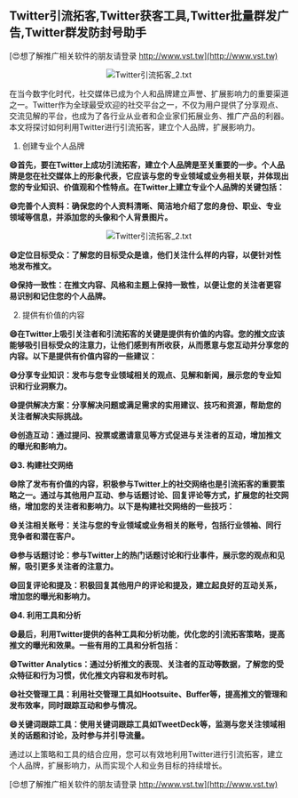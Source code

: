 ## **Twitter引流拓客,Twitter获客工具,Twitter批量群发广告,Twitter群发防封号助手**

[😍想了解推广相关软件的朋友请登录 http://www.vst.tw](http://www.vst.tw)

 <center><img src="https://vst.tw/MP4/tuiguang/png/8.png" alt="Twitter引流拓客_2.txt"></center>

在当今数字化时代，社交媒体已成为个人和品牌建立声誉、扩展影响力的重要渠道之一。Twitter作为全球最受欢迎的社交平台之一，不仅为用户提供了分享观点、交流见解的平台，也成为了各行业从业者和企业家们拓展业务、推广产品的利器。本文将探讨如何利用Twitter进行引流拓客，建立个人品牌，扩展影响力。

1. 创建专业个人品牌

**😄首先，要在Twitter上成功引流拓客，建立个人品牌是至关重要的一步。个人品牌是您在社交媒体上的形象代表，它应该与您的专业领域或业务相关联，并体现出您的专业知识、价值观和个性特点。在Twitter上建立专业个人品牌的关键包括：**

**😄完善个人资料：确保您的个人资料清晰、简洁地介绍了您的身份、职业、专业领域等信息，并添加您的头像和个人背景图片。**

 <center><img src="https://vst.tw/MP4/tuiguang/png/8.png" alt="Twitter引流拓客_2.txt"></center>

**😄定位目标受众：了解您的目标受众是谁，他们关注什么样的内容，以便针对性地发布推文。**

**😄保持一致性：在推文内容、风格和主题上保持一致性，以便让您的关注者更容易识别和记住您的个人品牌。**

2. 提供有价值的内容

**😄在Twitter上吸引关注者和引流拓客的关键是提供有价值的内容。您的推文应该能够吸引目标受众的注意力，让他们感到有所收获，从而愿意与您互动并分享您的内容。以下是提供有价值内容的一些建议：**

**😄分享专业知识：发布与您专业领域相关的观点、见解和新闻，展示您的专业知识和行业洞察力。**

**😄提供解决方案：分享解决问题或满足需求的实用建议、技巧和资源，帮助您的关注者解决实际挑战。**

**😄创造互动：通过提问、投票或邀请意见等方式促进与关注者的互动，增加推文的曝光和影响力。**

**😄3. 构建社交网络**

**😄除了发布有价值的内容，积极参与Twitter上的社交网络也是引流拓客的重要策略之一。通过与其他用户互动、参与话题讨论、回复评论等方式，扩展您的社交网络，增加您的关注者和影响力。以下是构建社交网络的一些技巧：**

**😄关注相关账号：关注与您的专业领域或业务相关的账号，包括行业领袖、同行竞争者和潜在客户。**

**😄参与话题讨论：参与Twitter上的热门话题讨论和行业事件，展示您的观点和见解，吸引更多关注者的注意力。**

**😄回复评论和提及：积极回复其他用户的评论和提及，建立起良好的互动关系，增加您的曝光和影响力。**

**😄4. 利用工具和分析**

**😄最后，利用Twitter提供的各种工具和分析功能，优化您的引流拓客策略，提高推文的曝光和效果。一些有用的工具和分析包括：**

**😄Twitter Analytics：通过分析推文的表现、关注者的互动等数据，了解您的受众特征和行为习惯，优化推文内容和发布时机。**

**😄社交管理工具：利用社交管理工具如Hootsuite、Buffer等，提高推文的管理和发布效率，同时跟踪互动和参与情况。**

**😄关键词跟踪工具：使用关键词跟踪工具如TweetDeck等，监测与您关注领域相关的话题和讨论，及时参与并引导流量。**

通过以上策略和工具的结合应用，您可以有效地利用Twitter进行引流拓客，建立个人品牌，扩展影响力，从而实现个人和业务目标的持续增长。

[😍想了解推广相关软件的朋友请登录 http://www.vst.tw](http://www.vst.tw)



